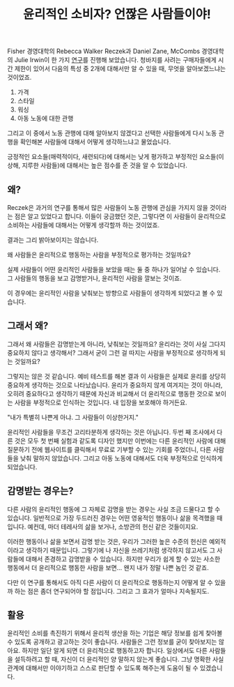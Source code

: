 ﻿---
title: 윤리적인 소비자? 언짢은 사람들이야!
categories:
  - ideas
tags:
  - harvard-business-review
  - hbr
  - 설득
  - 윤리
pubDate: 2016-04-03
description: 기본 설명을 입력하세요
---

Fisher 경영대학의 Rebecca Walker Reczek과 Daniel Zane, McCombs 경영대학의 Julie Irwin이 한 가지 [연구](https://hbr.org/2016/04/ethical-shoppers-dont-inspire-us-they-bug-us)를 진행해 보았습니다. 청바지를 사려는 구매자들에게 시간 제한이 있어서 다음의 특성 중 2개에 대해서만 알 수 있을 때, 무엇을 알아보겠느냐는 것이었죠.

1. 가격
2. 스타일
3. 워싱
4. 아동 노동에 대한 관행

그리고 이 중에서 노동 관행에 대해 알아보지 않겠다고 선택한 사람들에게 다시 노동 관행을 확인해본 사람들에 대해서 어떻게 생각하느냐고 물었습니다.

긍정적인 요소들(매력적이다, 새련되다)에 대해서는 낮게 평가하고 부정적인 요소들(이상해, 지루한 사람들)에 대해서는 높은 점수를 준 것을 알 수 있었습니다.

## 왜?

Reczek은 과거의 연구를 통해서 많은 사람들이 노동 관행에 관심을 가지지 않을 것이라는 점은 알고 있었다고 합니다. 이들이 궁금했던 것은, 그렇다면 이 사람들이 윤리적으로 소비하는 사람들에 대해서는 어떻게 생각할까 하는 것이었죠.

결과는 그리 밝아보이지는 않습니다.

왜 사람들은 윤리적으로 행동하는 사람을 부정적으로 평가하는 것일까요?

실제 사람들이 어떤 윤리적인 사람들을 보았을 때는 둘 중 하나가 일어날 수 있습니다. 그 사람들의 행동을 보고 감명받거나, 윤리적인 사람을 깔보는 것이죠.

이 경우에는 윤리적인 사람을 낮춰보는 방향으로 사람들이 생각하게 되었다고 볼 수 있습니다.

## 그래서 왜?

그래서 왜 사람들은 감명받는게 아니라, 낮춰보는 것일까요? 윤리라는 것이 사실 그다지 중요하지 않다고 생각해서? 그래서 굳이 그런 걸 따지는 사람을 부정적으로 생각하게 되는 것일까요?

그렇지는 않은 것 같습니다. 예비 테스트를 해본 결과 이 사람들은 실제로 윤리를 상당히 중요하게 생각하는 것으로 나타났습니다. 윤리가 중요하지 않게 여겨지는 것이 아니라, 오히려 중요하다고 생각하기 때문에 자신과 비교해서 더 윤리적으로 행동한 것으로 보이는 사람을 부정적으로 인식하는 것입니다. 내 입장을 보호해야 하거든요.

"내가 특별히 나쁜게 아냐. 그 사람들이 이상한거지."

윤리적인 사람들을 무조건 고리타분하게 생각하는 것은 아닙니다. 두번 째 조사에서 다른 것은 모두 첫 번째 실험과 같도록 디자인 했지만 이번에는 다른 윤리적인 사람에 대해 질문하기 전에 웹사이트를 클릭해서 무료로 기부할 수 있는 기회를 주었더니, 다른 사람들을 낮춰 말하지 않았습니다. 그리고 아동 노동에 대해서도 더욱 부정적으로 인식하게 되었습니다.

## 감명받는 경우는?

다른 사람의 윤리적인 행동에 그 자체로 감명을 받는 경우는 사실 조금 드물다고 할 수 있습니다. 일반적으로 가장 두드러진 경우는 어떤 영웅적인 행동이나 삶을 목격했을 때 입니다. 예컨데, 마더 테레사의 삶을 보거나, 소방관의 헌신 같은 것들이지요.

이러한 행동이나 삶을 보면서 감명 받는 것은, 우리가 그러한 높은 수준의 헌신은 예외적이라고 생각하기 때문입니다. 그렇기에 나 자신을 쓰레기처럼 생각하지 않고서도 그 사람들에 대해서 존경하고 감명받을 수 있습니다. 하지만 우리가 쉽게 할 수 있는 사소한 행동에서 더 윤리적으로 행동한 사람을 보면... 왠지 내가 정말 나쁜 놈인 것 같죠.

다만 이 연구를 통해서도 아직 다른 사람이 더 윤리적으로 행동하는지 어떻게 알 수 있을까 하는 점은 좀더 연구되어야 할 점입니다. 그리고 그 효과가 얼마나 지속될지도.

## 활용

윤리적인 소비를 촉진하기 위해서 윤리적 생산을 하는 기업은 해당 정보를 쉽게 찾아볼 수 있도록 공개하고 광고하는 것이 좋습니다. 사람들은 그런 정보를 굳이 찾아보지는 않아요. 하지만 일단 알게 되면 더 윤리적으로 행동하고자 합니다. 일상에서도 다른 사람들을 설득하려고 할 때, 자신이 더 윤리적인 양 말하지 않는게 좋습니다. 그냥 명확한 사실 관계에 대해서만 이야기하고 스스로 판단할 수 있도록 해주는게 도움이 될 수 있겠습니다.


